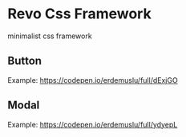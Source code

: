 # Revo Css Framework
minimalist css framework

## Button
Example: https://codepen.io/erdemuslu/full/dExjGO

## Modal
Example: https://codepen.io/erdemuslu/full/ydyepL
